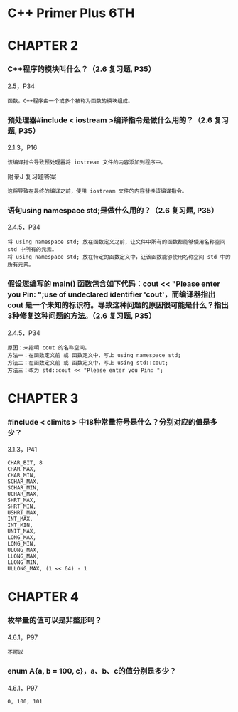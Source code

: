 # C++ Primer Plus 6TH

# CHAPTER 2

### C++程序的模块叫什么？（2.6 复习题, P35）

2.5，P34
```
函数。C++程序由一个或多个被称为函数的模块组成。
```

### 预处理器#include < iostream >编译指令是做什么用的？（2.6 复习题, P35）

2.1.3，P16
```
该编译指令导致预处理器将 iostream 文件的内容添加到程序中。
```

附录J 复习题答案
```
这将导致在最终的编译之前，使用 iostream 文件的内容替换该编译指令。
```

### 语句using namespace std;是做什么用的？（2.6 复习题, P35）

2.4.5，P34
```
将 using namespace std; 放在函数定义之前，让文件中所有的函数都能够使用名称空间 std 中所有的元素。
将 using namespace std; 放在特定的函数定义中，让该函数能够使用名称空间 std 中的所有元素。
```

### 假设您编写的 main() 函数包含如下代码：cout << "Please enter you Pin: ";use of undeclared identifier 'cout'，而编译器指出 cout 是一个未知的标识符。导致这种问题的原因很可能是什么？指出3种修复这种问题的方法。（2.6 复习题, P35）

2.4.5，P34
```
原因：未指明 cout 的名称空间。
方法一：在函数定义前 或 函数定义中，写上 using namespace std;
方法二：在函数定义前 或 函数定义中，写上 using std::cout;
方法三：改为 std::cout << "Please enter you Pin: ";
```

# CHAPTER 3

### #include < climits > 中18种常量符号是什么？分别对应的值是多少？

3.1.3，P41
```
CHAR_BIT, 8
CHAR_MAX, 
CHAR_MIN,
SCHAR_MAX,
SCHAR_MIN,
UCHAR_MAX,
SHRT_MAX,
SHRT_MIN,
USHRT_MAX,
INT_MAX,
INT_MIN,
UNIT_MAX,
LONG_MAX,
LONG_MIN,
ULONG_MAX,
LLONG_MAX,
LLONG_MIN,
ULLONG_MAX, (1 << 64) - 1
```

# CHAPTER 4

### 枚举量的值可以是非整形吗？

4.6.1，P97
```
不可以
```

### enum A{a, b = 100, c}，a、b、c的值分别是多少？

4.6.1，P97
```
0, 100, 101
```

